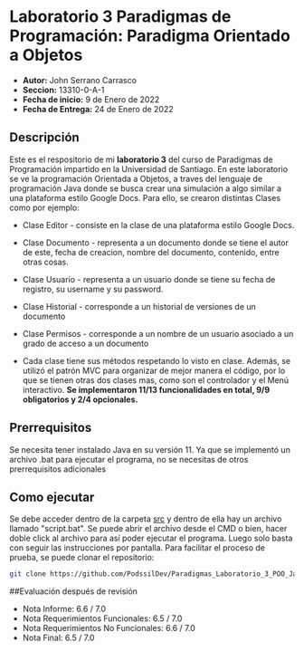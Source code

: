 # Laboratorio 3 Paradigmas de Programación: Paradigma Orientado a Objetos
* **Autor:** John Serrano Carrasco
* **Seccion:** 13310-0-A-1
* **Fecha de inicio:** 9 de Enero de 2022
* **Fecha de Entrega:** 24 de Enero de 2022

## Descripción
Este es el respositorio de mi **laboratorio 3** del curso de Paradigmas de Programación impartido en la Universidad de Santiago. En este laboratorio se ve la programación Orientada a Objetos, a traves del lenguaje de programación Java donde se busca crear una simulación a algo similar a una plataforma estilo Google Docs.
Para ello, se crearon distintas Clases como por ejemplo:
* Clase Editor - consiste en la clase de una plataforma estilo Google Docs. 
* Clase Documento - representa a un documento donde se tiene el autor de este, fecha de creacion, nombre del documento, contenido, entre otras cosas.
* Clase Usuario - representa a un usuario donde se tiene su fecha de registro, su username y su password. 
* Clase Historial - corresponde a un historial de versiones de un documento
* Clase Permisos - corresponde a un nombre de un usuario asociado a un grado de acceso a un documento 

* Cada clase tiene sus métodos respetando lo visto en clase. Además, se utilizó el patrón MVC para organizar de mejor manera el código, por lo que se tienen otras dos
clases mas, como son el controlador y el Menú interactivo. **Se implementaron 11/13 funcionalidades en total, 9/9 obligatorios y 2/4 opcionales.**
## Prerrequisitos
Se necesita tener instalado Java en su versión 11. Ya que se implementó un archivo .bat para ejecutar el programa, no se necesitas de otros prerrequisitos adicionales
## Como ejecutar
Se debe acceder dentro de la carpeta [src](https://github.com/PodssilDev/Paradigmas_Laboratorio_3_POO_Java/tree/main/src) y dentro de ella hay un archivo llamado "script.bat". Se puede abrir el archivo desde el CMD o bien, hacer doble click al archivo
para así poder ejecutar el programa. Luego solo basta con seguir las instrucciones por pantalla. 
Para facilitar el proceso de prueba, se puede clonar el repositorio: 
```sh
git clone https://github.com/PodssilDev/Paradigmas_Laboratorio_3_POO_Java.git
```
##Evaluación después de revisión
* Nota Informe: 6.6 / 7.0
* Nota Requerimientos Funcionales: 6.5 / 7.0
* Nota Requerimientos No Funcionales: 6.6 / 7.0
* Nota Final: 6.5 / 7.0
